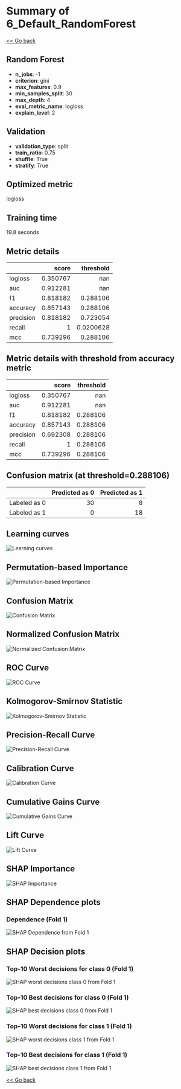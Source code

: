 # Summary of 6_Default_RandomForest

[<< Go back](../README.md)


## Random Forest
- **n_jobs**: -1
- **criterion**: gini
- **max_features**: 0.9
- **min_samples_split**: 30
- **max_depth**: 4
- **eval_metric_name**: logloss
- **explain_level**: 2

## Validation
 - **validation_type**: split
 - **train_ratio**: 0.75
 - **shuffle**: True
 - **stratify**: True

## Optimized metric
logloss

## Training time

19.8 seconds

## Metric details
|           |    score |   threshold |
|:----------|---------:|------------:|
| logloss   | 0.350767 | nan         |
| auc       | 0.912281 | nan         |
| f1        | 0.818182 |   0.288106  |
| accuracy  | 0.857143 |   0.288106  |
| precision | 0.818182 |   0.723054  |
| recall    | 1        |   0.0200628 |
| mcc       | 0.739296 |   0.288106  |


## Metric details with threshold from accuracy metric
|           |    score |   threshold |
|:----------|---------:|------------:|
| logloss   | 0.350767 |  nan        |
| auc       | 0.912281 |  nan        |
| f1        | 0.818182 |    0.288106 |
| accuracy  | 0.857143 |    0.288106 |
| precision | 0.692308 |    0.288106 |
| recall    | 1        |    0.288106 |
| mcc       | 0.739296 |    0.288106 |


## Confusion matrix (at threshold=0.288106)
|              |   Predicted as 0 |   Predicted as 1 |
|:-------------|-----------------:|-----------------:|
| Labeled as 0 |               30 |                8 |
| Labeled as 1 |                0 |               18 |

## Learning curves
![Learning curves](learning_curves.png)

## Permutation-based Importance
![Permutation-based Importance](permutation_importance.png)
## Confusion Matrix

![Confusion Matrix](confusion_matrix.png)


## Normalized Confusion Matrix

![Normalized Confusion Matrix](confusion_matrix_normalized.png)


## ROC Curve

![ROC Curve](roc_curve.png)


## Kolmogorov-Smirnov Statistic

![Kolmogorov-Smirnov Statistic](ks_statistic.png)


## Precision-Recall Curve

![Precision-Recall Curve](precision_recall_curve.png)


## Calibration Curve

![Calibration Curve](calibration_curve_curve.png)


## Cumulative Gains Curve

![Cumulative Gains Curve](cumulative_gains_curve.png)


## Lift Curve

![Lift Curve](lift_curve.png)



## SHAP Importance
![SHAP Importance](shap_importance.png)

## SHAP Dependence plots

### Dependence (Fold 1)
![SHAP Dependence from Fold 1](learner_fold_0_shap_dependence.png)

## SHAP Decision plots

### Top-10 Worst decisions for class 0 (Fold 1)
![SHAP worst decisions class 0 from Fold 1](learner_fold_0_shap_class_0_worst_decisions.png)
### Top-10 Best decisions for class 0 (Fold 1)
![SHAP best decisions class 0 from Fold 1](learner_fold_0_shap_class_0_best_decisions.png)
### Top-10 Worst decisions for class 1 (Fold 1)
![SHAP worst decisions class 1 from Fold 1](learner_fold_0_shap_class_1_worst_decisions.png)
### Top-10 Best decisions for class 1 (Fold 1)
![SHAP best decisions class 1 from Fold 1](learner_fold_0_shap_class_1_best_decisions.png)

[<< Go back](../README.md)
